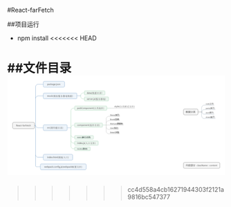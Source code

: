 #React-farFetch

##项目运行
- npm install 
<<<<<<< HEAD

##文件目录
![Alt text](./src/static/img/React-farFetch.png)
=======
>>>>>>> cc4d558a4cb16271944303f2121a9816bc547377
